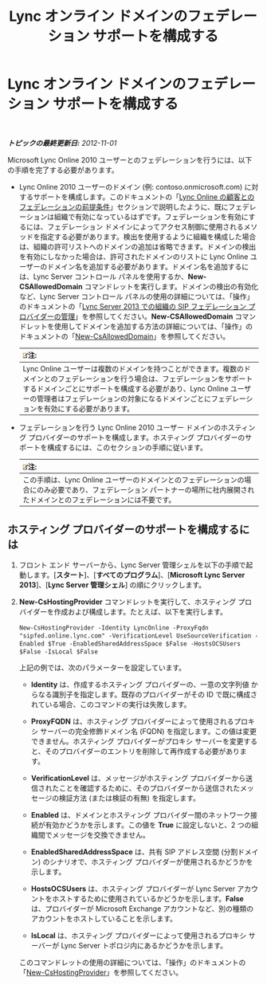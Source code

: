 ﻿---
title: Lync オンライン ドメインのフェデレーション サポートを構成する
TOCTitle: Lync オンライン ドメインのフェデレーション サポートを構成する
ms:assetid: 19d5d5be-cd7f-47b8-b6c5-651a3191def7
ms:mtpsurl: https://technet.microsoft.com/ja-jp/library/Hh202166(v=OCS.15)
ms:contentKeyID: 48271418
ms.date: 05/19/2016
mtps_version: v=OCS.15
ms.translationtype: HT
---

# Lync オンライン ドメインのフェデレーション サポートを構成する

 

_**トピックの最終更新日:** 2012-11-01_

Microsoft Lync Online 2010 ユーザーとのフェデレーションを行うには、以下の手順を完了する必要があります。

  - Lync Online 2010 ユーザーのドメイン (例: contoso.onmicrosoft.com) に対するサポートを構成します。このドキュメントの「[Lync Online の顧客とのフェデレーションの前提条件](lync-server-2013-prerequisites-for-federating-with-a-lync-online-customer.md)」セクションで説明したように、既にフェデレーションは組織で有効になっているはずです。フェデレーションを有効にするには、フェデレーション ドメインによってアクセス制御に使用されるメソッドを指定する必要があります。検出を使用するように組織を構成した場合は、組織の許可リストへのドメインの追加は省略できます。ドメインの検出を有効にしなかった場合は、許可されたドメインのリストに Lync Online ユーザーのドメイン名を追加する必要があります。ドメイン名を追加するには、Lync Server コントロール パネルを使用するか、**New-CSAllowedDomain** コマンドレットを実行します。ドメインの検出の有効化など、Lync Server コントロール パネルの使用の詳細については、「操作」のドキュメントの「[Lync Server 2013 での組織の SIP フェデレーション プロバイダーの管理](lync-server-2013-manage-sip-federated-providers-for-your-organization.md)」を参照してください。**New-CSAllowedDomain** コマンドレットを使用してドメインを追加する方法の詳細については、「操作」のドキュメントの「[New-CsAllowedDomain](new-csalloweddomain.md)」を参照してください。
    
    <table>
    <thead>
    <tr class="header">
    <th><img src="images/Gg412781.note(OCS.15).gif" title="note" alt="note" />注:</th>
    </tr>
    </thead>
    <tbody>
    <tr class="odd">
    <td>Lync Online ユーザーは複数のドメインを持つことができます。複数のドメインとのフェデレーションを行う場合は、フェデレーションをサポートするドメインごとにサポートを構成する必要があり、Lync Online ユーザーの管理者はフェデレーションの対象になるドメインごとにフェデレーションを有効にする必要があります。</td>
    </tr>
    </tbody>
    </table>


  - フェデレーションを行う Lync Online 2010 ユーザー ドメインのホスティング プロバイダーのサポートを構成します。ホスティング プロバイダーのサポートを構成するには、このセクションの手順に従います。
    
    <table>
    <thead>
    <tr class="header">
    <th><img src="images/Gg412781.note(OCS.15).gif" title="note" alt="note" />注:</th>
    </tr>
    </thead>
    <tbody>
    <tr class="odd">
    <td>この手順は、Lync Online ユーザーのドメインとのフェデレーションの場合にのみ必要であり、フェデレーション パートナーの場所に社内展開されたドメインとのフェデレーションには不要です。</td>
    </tr>
    </tbody>
    </table>


## ホスティング プロバイダーのサポートを構成するには

1.  フロント エンド サーバーから、Lync Server 管理シェルを以下の手順で起動します。\[**スタート**\]、\[**すべてのプログラム**\]、\[**Microsoft Lync Server 2013**\]、\[**Lync Server 管理シェル**\] の順にクリックします。

2.  **New-CsHostingProvider** コマンドレットを実行して、ホスティング プロバイダーを作成および構成します。たとえば、以下を実行します。
    
        New-CsHostingProvider -Identity LyncOnline -ProxyFqdn "sipfed.online.lync.com" -VerificationLevel UseSourceVerification -Enabled $True -EnabledSharedAddressSpace $False -HostsOCSUsers $False -IsLocal $False
    
    上記の例では、次のパラメーターを設定しています。
    
      - **Identity** は、作成するホスティング プロバイダーの、一意の文字列値 からなる識別子を指定します。既存のプロバイダーがその ID で既に構成されている場合、このコマンドの実行は失敗します。
    
      - **ProxyFQDN** は、ホスティング プロバイダーによって使用されるプロキシ サーバーの完全修飾ドメイン名 (FQDN) を指定します。この値は変更できません。ホスティング プロバイダーがプロキシ サーバーを変更すると、そのプロバイダーのエントリを削除して再作成する必要があります。
    
      - **VerificationLevel** は、メッセージがホスティング プロバイダーから送信されたことを確認するために、そのプロバイダーから送信されたメッセージの検証方法 (または検証の有無) を指定します。
    
      - **Enabled** は、ドメインとホスティング プロバイダー間のネットワーク接続が有効かどうかを示します。この値を **True** に設定しないと、2 つの組織間でメッセージを交換できません。
    
      - **EnabledSharedAddressSpace** は、共有 SIP アドレス空間 (分割ドメイン) のシナリオで、ホスティング プロバイダーが使用されるかどうかを示します。
    
      - **HostsOCSUsers** は、ホスティング プロバイダーが Lync Server アカウントをホストするために使用されているかどうかを示します。**False** は、プロバイダーが Microsoft Exchange アカウントなど、別の種類のアカウントをホストしていることを示します。
    
      - **IsLocal** は、ホスティング プロバイダーによって使用されるプロキシ サーバーが Lync Server トポロジ内にあるかどうかを示します。
    
    このコマンドレットの使用の詳細については、「操作」のドキュメントの「[New-CsHostingProvider](new-cshostingprovider.md)」を参照してください。

